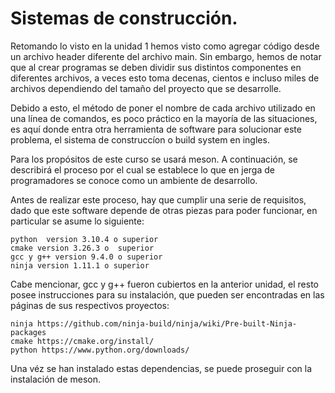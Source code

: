 # Sistemas de construcción.
Retomando lo visto en la unidad 1 hemos visto como agregar código desde un archivo header diferente del archivo main.
Sin embargo, hemos de notar que al crear programas se deben dividir sus distintos componentes en diferentes archivos,
a veces esto toma decenas, cientos e incluso miles de archivos dependiendo del tamaño del proyecto que se desarrolle.

Debido a esto, el método de poner el nombre de cada archivo utilizado en una línea de comandos, es poco práctico en la mayoría
de las situaciones, es aquí donde entra otra herramienta de software para solucionar este problema, el sistema de construccíon o
build system en ingles.

Para los propósitos de este curso se usará meson. A continuación, se describirá el proceso por el cual se establece lo que en
jerga de programadores se conoce como un ambiente de desarrollo.

Antes de realizar este proceso, hay que cumplir una serie de requisitos, dado que este software depende de otras piezas para poder funcionar, en particular se asume lo siguiente:

```
python  version 3.10.4 o superior
cmake version 3.26.3 o  superior
gcc y g++ version 9.4.0 o superior
ninja version 1.11.1 o superior
```
Cabe mencionar, gcc y g++ fueron cubiertos en la anterior unidad, el resto posee instrucciones para su instalación, que pueden ser encontradas en las páginas de sus respectivos proyectos:

```
ninja https://github.com/ninja-build/ninja/wiki/Pre-built-Ninja-packages
cmake https://cmake.org/install/
python https://www.python.org/downloads/

```

Una véz se han instalado estas dependencias, se puede proseguir con la instalación de meson.
